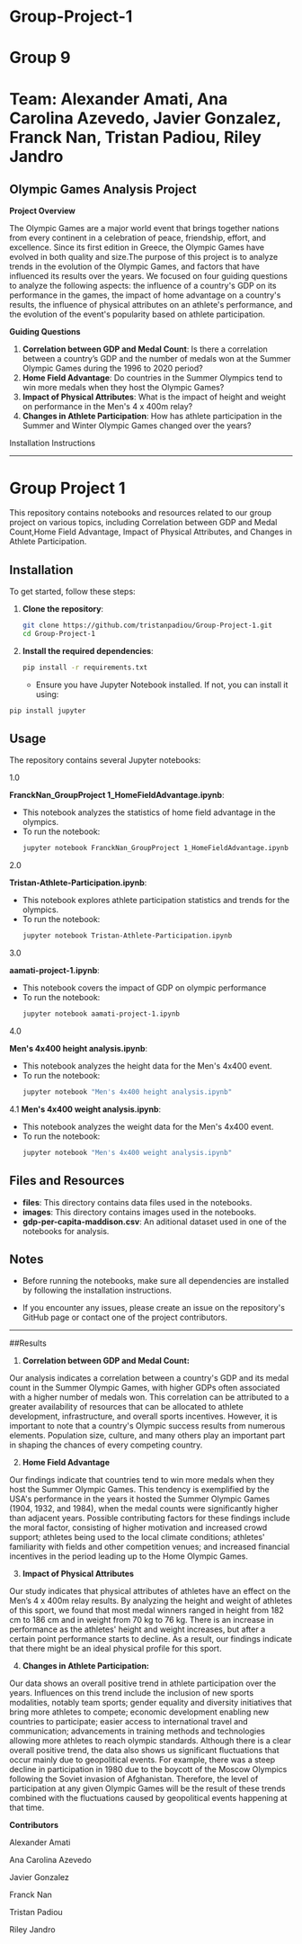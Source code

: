 # Group-Project-1
# Group 9
# Team: Alexander Amati, Ana Carolina Azevedo, Javier Gonzalez, Franck Nan, Tristan Padiou, Riley Jandro



## Olympic Games Analysis Project

**Project Overview**

The  Olympic Games are a major world event that brings together nations from every continent in a celebration of peace, friendship, effort, and excellence. Since its first edition in Greece, the Olympic Games have evolved in both quality and size.The purpose of this project is to analyze trends in the evolution of the Olympic Games, and factors that have influenced its results over the years. We focused on four guiding questions to analyze the following aspects: the influence of a country's GDP on its performance in the games, the impact of home advantage on a country's results, the influence of physical attributes on an athlete's performance, and the evolution of the event's popularity based on athlete participation.

**Guiding Questions**

1. **Correlation between GDP and Medal Count**: Is there a correlation between a country’s GDP and the number of medals won at the Summer Olympic Games during the 1996 to 2020 period?
2. **Home Field  Advantage**: Do countries in the Summer Olympics tend to win more medals when they host the Olympic Games?
3. **Impact of Physical Attributes**: What is the impact of height and weight on performance in the Men's 4 x 400m relay?
4. **Changes in Athlete Participation**: How has athlete participation in the Summer and Winter Olympic Games changed over the years?


Installation Instructions

---

# Group Project 1

This repository contains notebooks and resources related to our group project on various topics, including Correlation between GDP and Medal Count,Home Field Advantage, Impact of Physical Attributes, and Changes in Athlete Participation.

## Installation

To get started, follow these steps:

1. **Clone the repository**:
   ```bash
   git clone https://github.com/tristanpadiou/Group-Project-1.git
   cd Group-Project-1
   ```

2. **Install the required dependencies**:
   ```bash
   pip install -r requirements.txt
   ```

   - Ensure you have Jupyter Notebook installed. If not, you can install it using:
  ```bash
  pip install jupyter
  ```

## Usage

The repository contains several Jupyter notebooks:

1.0 

**FranckNan_GroupProject 1_HomeFieldAdvantage.ipynb**:
   - This notebook analyzes the statistics of home field advantage in the olympics.
   - To run the notebook:
     ```bash
     jupyter notebook FranckNan_GroupProject 1_HomeFieldAdvantage.ipynb
     ```

2.0

**Tristan-Athlete-Participation.ipynb**:
   - This notebook explores athlete participation statistics and trends for the olympics.
   - To run the notebook:
     ```bash
     jupyter notebook Tristan-Athlete-Participation.ipynb
     ```

3.0

**aamati-project-1.ipynb**:
   - This notebook covers the impact of GDP on olympic performance 
   - To run the notebook:
     ```bash
     jupyter notebook aamati-project-1.ipynb
     ```

4.0

**Men's 4x400 height analysis.ipynb**:
   - This notebook analyzes the height data for the Men's 4x400 event.
   - To run the notebook:
     ```bash
     jupyter notebook "Men's 4x400 height analysis.ipynb"
     ```

4.1 **Men's 4x400 weight analysis.ipynb**:
   - This notebook analyzes the weight data for the Men's 4x400 event.
   - To run the notebook:
     ```bash
     jupyter notebook "Men's 4x400 weight analysis.ipynb"
     ```

## Files and Resources

- **files**: This directory contains data files used in the notebooks.
- **images**: This directory contains images used in the notebooks.
- **gdp-per-capita-maddison.csv**: An aditional dataset used in one of the notebooks for analysis.

## Notes



- Before running the notebooks, make sure all dependencies are installed by following the installation instructions.

- If you encounter any issues, please create an issue on the repository's GitHub page or contact one of the project contributors.

---





##Results

1. **Correlation between GDP and Medal Count:**
   
Our analysis indicates a correlation between a country's GDP and its medal count in the Summer Olympic Games, with higher GDPs often associated with a higher number of medals won. This correlation can be attributed to a greater availability of resources that can be allocated to athlete development, infrastructure, and overall sports incentives. However, it is important to note that a country's Olympic success results from numerous elements. Population size,  culture, and many others play an important part in shaping the chances of every competing country. 


2. **Home Field Advantage**
   
Our findings indicate that countries tend to win more medals when they host the Summer Olympic Games. This tendency is exemplified by the USA's performance in the years it hosted the Summer Olympic Games (1904, 1932, and 1984), when the medal counts were significantly higher than adjacent years. Possible contributing factors for these findings include the moral factor, consisting of higher motivation and increased crowd support; athletes being used to the local climate conditions; athletes' familiarity with fields and other competition venues; and increased financial incentives in the period leading up to the Home Olympic Games. 


3. **Impact of Physical Attributes**
   
Our study indicates that physical attributes of athletes have an effect on the Men’s 4 x 400m relay results. By analyzing the height and weight of athletes of this sport, we found that most medal winners ranged in height from 182 cm to 186 cm and in weight from 70 kg to 76 kg. There is an increase in performance as the athletes' height and weight increases, but after a certain point performance starts to decline. As a result, our findings indicate that there might be an ideal physical profile for this sport.


4. **Changes in Athlete Participation:**

Our data shows an overall positive trend in athlete participation over the years. Influences on this trend include the inclusion of new sports modalities, notably team sports; gender equality and diversity initiatives that bring more athletes to compete; economic development enabling new countries to participate; easier access to international travel and communication; advancements in training methods and technologies allowing more athletes to reach olympic standards. Although there is a clear overall positive trend, the data also shows us significant fluctuations that occur mainly due to geopolitical events. For example, there was a steep decline in participation in 1980 due to the boycott of the Moscow Olympics following the Soviet invasion of Afghanistan. Therefore, the level of participation at any given Olympic Games will be the result of these trends combined with the fluctuations caused by geopolitical events happening at that time.




**Contributors**

Alexander Amati

Ana Carolina Azevedo

Javier Gonzalez

Franck Nan

Tristan Padiou

Riley Jandro 
